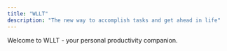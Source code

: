 ```yaml
---
title: "WLLT"
description: "The new way to accomplish tasks and get ahead in life"
---
```


Welcome to WLLT - your personal productivity companion.
